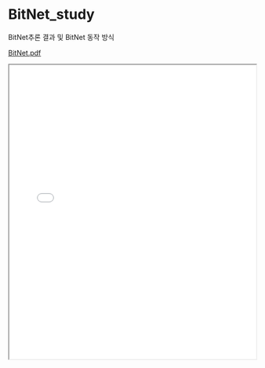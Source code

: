# BitNet_study
BitNet추론 결과 및 BitNet 동작 방식

[BitNet.pdf](https://github.com/user-attachments/files/22494807/BitNet.pdf)

<iframe src="[BitNet.pdf](https://github.com/user-attachments/files/22494807/BitNet.pdf)" width="100%" height="600px">
    이 브라우저는 PDF 미리보기를 지원하지 않습니다.
</iframe>

